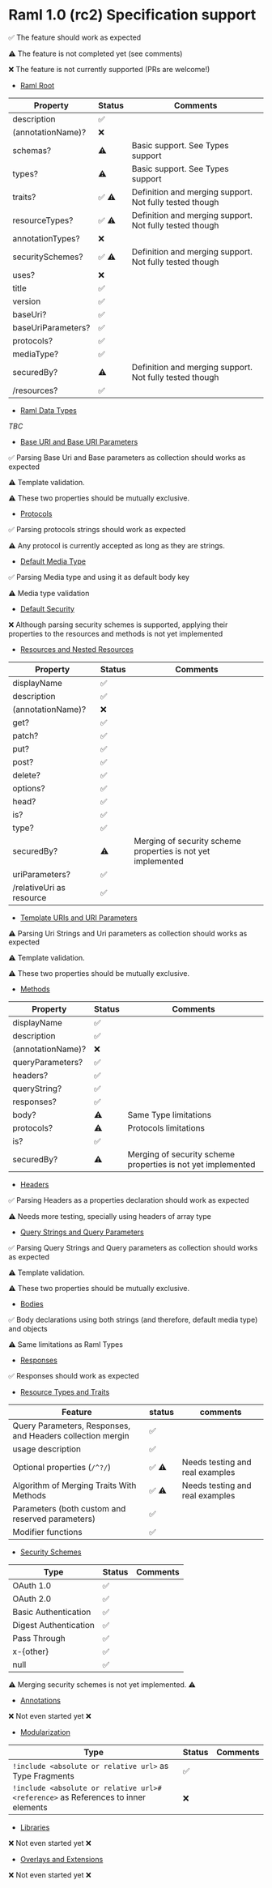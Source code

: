 # Raml 1.0 (rc2) Specification support

:white_check_mark: The feature should work as expected

:warning: The feature is not completed yet (see comments)

:x: The feature is not currently supported (PRs are welcome!)


- [Raml Root](https://github.com/raml-org/raml-spec/blob/raml-10/versions/raml-10/raml-10.md/#the-root-of-the-document)

Property | Status | Comments
---|---|---
description | :white_check_mark: |
(annotationName)?	| :x: |
schemas? | :warning: | Basic support. See Types support
types? | :warning: | Basic support. See Types support
traits?	| :white_check_mark: :warning: | Definition and merging support. Not fully tested though
resourceTypes?	| :white_check_mark: :warning: | Definition and merging support. Not fully tested though
annotationTypes? | :x: |
securitySchemes? | :white_check_mark: :warning: | Definition and merging support. Not fully tested though
uses? | :x: |
title	| :white_check_mark: |
version	| :white_check_mark: |
baseUri?	| :white_check_mark: |  
baseUriParameters? | :white_check_mark: |  
protocols?	| :white_check_mark: |  
mediaType? | :white_check_mark: |  
securedBy? | :warning: | Definition and merging support. Not fully tested though
/resources?	| :white_check_mark: |

* [Raml Data Types](https://github.com/raml-org/raml-spec/blob/raml-10/versions/raml-10/raml-10.md/#raml-data-types)

_TBC_

* [Base URI and Base URI Parameters](https://github.com/raml-org/raml-spec/blob/raml-10/versions/raml-10/raml-10.md#base-uri-and-base-uri-parameters)

:white_check_mark: Parsing Base Uri and Base parameters as collection should works as expected

:warning: Template validation.

:warning: These two properties should be mutually exclusive.


* [Protocols](https://github.com/raml-org/raml-spec/blob/raml-10/versions/raml-10/raml-10.md#protocols)

:white_check_mark: Parsing protocols strings should work as expected

:warning: Any protocol is currently accepted as long as they are strings.

* [Default Media Type](https://github.com/raml-org/raml-spec/blob/raml-10/versions/raml-10/raml-10.md#default-media-type)


:white_check_mark: Parsing Media type and using it as default body key

:warning: Media type validation

* [Default Security](https://github.com/raml-org/raml-spec/blob/raml-10/versions/raml-10/raml-10.md#default-security)

:x: Although parsing security schemes is supported, applying their properties to the resources and methods is not yet implemented

* [Resources and Nested Resources](https://github.com/raml-org/raml-spec/blob/raml-10/versions/raml-10/raml-10.md#resources-and-nested-resources)


Property | Status | Comments
---|---|---
displayName | :white_check_mark: |
description | :white_check_mark: |
(annotationName)?	| :x: |
get? | :white_check_mark: |
patch? | :white_check_mark: |
put? | :white_check_mark: |
post? | :white_check_mark: |
delete? | :white_check_mark: |
options? | :white_check_mark: |
head?	| :white_check_mark: |
is?	| :white_check_mark: |
type? | :white_check_mark: |
securedBy?	| :warning: | Merging of security scheme properties is not yet implemented
uriParameters?	| :white_check_mark: |
/relativeUri as resource | :white_check_mark: |


* [Template URIs and URI Parameters](https://github.com/raml-org/raml-spec/blob/raml-10/versions/raml-10/raml-10.md#template-uris-and-uri-parameters)

:warning: Parsing Uri Strings and Uri parameters as collection should works as expected

:warning: Template validation.

:warning: These two properties should be mutually exclusive.

* [Methods](https://github.com/raml-org/raml-spec/blob/raml-10/versions/raml-10/raml-10.md#methods)


Property | Status | Comments
---|---|---
displayName | :white_check_mark: |
description | :white_check_mark: |
(annotationName)?	| :x: |
queryParameters? | :white_check_mark: |
headers? | :white_check_mark: |
queryString? | :white_check_mark: |
responses? | :white_check_mark: |
body? | :warning: | Same Type limitations
protocols? | :warning: | Protocols limitations
is?	| :white_check_mark: |
securedBy?	| :warning: | Merging of security scheme properties is not yet implemented

* [Headers](https://github.com/raml-org/raml-spec/blob/raml-10/versions/raml-10/raml-10.md#headers)

:white_check_mark: Parsing Headers as a properties declaration should work as expected

:warning: Needs more testing, specially using headers of array type


* [Query Strings and Query Parameters](https://github.com/raml-org/raml-spec/blob/raml-10/versions/raml-10/raml-10.md#query-strings-and-query-parameters)

:white_check_mark: Parsing Query Strings and Query parameters as collection should works as expected

:warning: Template validation.

:warning: These two properties should be mutually exclusive.


* [Bodies](https://github.com/raml-org/raml-spec/blob/raml-10/versions/raml-10/raml-10.md#bodies)

:white_check_mark: Body declarations using both strings (and therefore, default media type) and objects

:warning: Same limitations as Raml Types

* [Responses](https://github.com/raml-org/raml-spec/blob/raml-10/versions/raml-10/raml-10.md#responses)

:white_check_mark: Responses should work as expected


* [Resource Types and Traits](https://github.com/raml-org/raml-spec/blob/raml-10/versions/raml-10/raml-10.md#resource-types-and-traits)

Feature | status | comments
---|---|---
Query Parameters, Responses, and Headers collection mergin | :white_check_mark: |
usage description | :white_check_mark: |
Optional properties (`/^?/`) | :white_check_mark: :warning: | Needs testing and real examples
Algorithm of Merging Traits With Methods | :white_check_mark: :warning: | Needs testing and real examples
Parameters (both custom and reserved parameters) | :white_check_mark: |
Modifier functions | :white_check_mark: |


* [Security Schemes](https://github.com/raml-org/raml-spec/blob/raml-10-rc2/versions/raml-10/raml-10.md#security-schemes)

Type | Status | Comments
---|---|---
OAuth 1.0 | :white_check_mark: |
OAuth 2.0	| :white_check_mark: |
Basic Authentication | :white_check_mark: |
Digest Authentication | :white_check_mark: |
Pass Through| :white_check_mark: |
x-{other}	| :white_check_mark: |
null |  :white_check_mark: |


:warning: Merging security schemes is not yet implemented. :warning:


* [Annotations](https://github.com/raml-org/raml-spec/blob/raml-10/versions/raml-10/raml-10.md#annotations)

:x: Not even started yet :x:

* [Modularization](https://github.com/raml-org/raml-spec/blob/raml-10-rc2/versions/raml-10/raml-10.md#modularization)

Type | Status | Comments
---|---|---
`!include <absolute or relative url>` as Type Fragments | :white_check_mark: |
`!include <absolute or relative url>#<reference>` as References to inner elements | :x: |


* [Libraries](https://github.com/raml-org/raml-spec/blob/raml-10/versions/raml-10/raml-10.md#libraries)


:x: Not even started yet :x:

* [Overlays and Extensions](https://github.com/raml-org/raml-spec/blob/raml-10/versions/raml-10/raml-10.md#overlays-and-extensions)

:x: Not even started yet :x:
